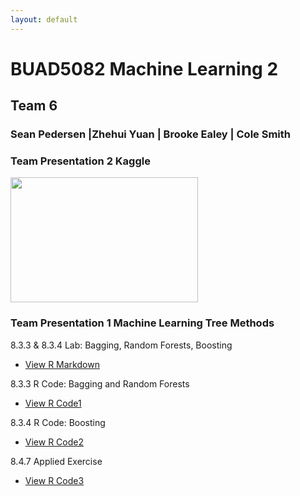 ```yaml
---
layout: default
---
```



# BUAD5082 Machine Learning 2
## Team 6
### Sean Pedersen |Zhehui Yuan | Brooke Ealey | Cole Smith
### Team Presentation 2 Kaggle
<img src="/img/svm.jpg" width="300" height="200" class="img-responsive" alt=""> 


### Team Presentation 1 Machine Learning Tree Methods

8.3.3 & 8.3.4 Lab: Bagging, Random Forests, Boosting
  - [View R Markdown](Lab.html)

8.3.3 R Code: Bagging and Random Forests
  - [View R Code1](8.3.3.R)

8.3.4 R Code: Boosting
  - [View R Code2](8.3.4.R)

8.4.7 Applied Exercise
  - [View R Code3](8.4.7.R)
